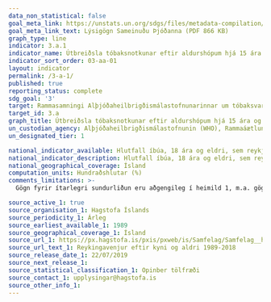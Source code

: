 ```yaml
---
data_non_statistical: false
goal_meta_link: https://unstats.un.org/sdgs/files/metadata-compilation/Metadata-Goal-3.pdf
goal_meta_link_text: Lýsigögn Sameinuðu Þjóðanna (PDF 866 KB)
graph_type: line
indicator: 3.a.1
indicator_name: Útbreiðsla tóbaksnotkunar eftir aldurshópum hjá 15 ára og eldri.
indicator_sort_order: 03-aa-01
layout: indicator
permalink: /3-a-1/
published: true
reporting_status: complete
sdg_goal: '3'
target: Rammasamningi Alþjóðaheilbrigðismálastofnunarinnar um tóbaksvarnir verði hvarvetna hrundið í framkvæmd, eftir því sem við á.  
target_id: 3.a
graph_title: Útbreiðsla tóbaksnotkunar eftir aldurshópum hjá 15 ára og eldri.
un_custodian_agency: Alþjóðaheilbrigðismálastofnunin (WHO), Rammaáætlun WHO um tóbaksvarnir (FCTC)
un_designated_tier: 1

national_indicator_available: Hlutfall íbúa, 18 ára og eldri, sem reykja sígarettur
national_indicator_description: Hlutfall íbúa, 18 ára og eldri, sem reykja sígarettur á Ísland af öllum íbúum, 18 ára og eldri
national_geographical_coverage: Ísland
computation_units: Hundraðshlutar (%)
comments_limitations: >-
  Gögn fyrir ítarlegri sundurliðun eru aðgengileg í heimild 1, m.a. gögn um fjölda íbúa sem reykja eftir kyni og aldurshópum. Þessi mælikvarði er notaður sem nálgun á heimsmarkmiðamælikvarða Sameinuðu Þjóðanna. Þar sem því má við komast er unnið að því að finna eða þróa íslensk gögn til að uppfylla forskrift Sameinuðu Þjóðanna. Þessi mælikvarði var fundinn í samstarfi við sérfræðinga á þessu sviði.

source_active_1: true
source_organisation_1: Hagstofa Íslands
source_periodicity_1: Árleg
source_earliest_available_1: 1989
source_geographical_coverage_1: Ísland
source_url_1: https://px.hagstofa.is/pxis/pxweb/is/Samfelag/Samfelag__heilbrigdismal__lifsvenjur_heilsa__1_afengiogreyk/HEI07102.px
source_url_text_1: Reykingavenjur eftir kyni og aldri 1989-2018
source_release_date_1: 22/07/2019
source_next_release_1:
source_statistical_classification_1: Opinber tölfræði
source_contact_1: upplysingar@hagstofa.is
source_other_info_1:
---
```


